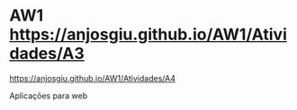 # AW1 https://anjosgiu.github.io/AW1/Atividades/A3
 https://anjosgiu.github.io/AW1/Atividades/A4

Aplicações para web
